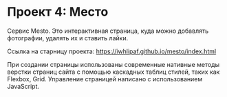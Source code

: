 # Проект 4: Место

Cервис Mesto.
Это интерактивная страница, куда можно добавлять фотографии, удалять их и ставить лайки.

Ссылка на старницу проекта:
https://iwhlipaf.github.io/mesto/index.html

При создании страницы использованы современные нативные методы верстки страниц сайта с помощью каскадных таблиц стилей, таких как Flexbox, Grid. Управление страницей написано с использованием JavaScript.

